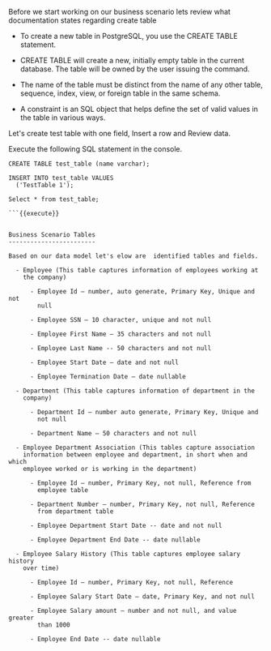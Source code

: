

Before we start working on our business scenario lets review what documentation states regarding create table 

- To create a new table in PostgreSQL, you use the CREATE TABLE statement. 

- CREATE TABLE will create a new, initially empty table in the current database. The table will be owned by the user issuing the command.

- The name of the table must be distinct from the name of any other table, sequence, index, view, or foreign table in the same schema.

- A constraint is an SQL object that helps define the set of valid values in the table in various ways.

Let's create test table with one field, Insert a row and Review data. 

Execute the following SQL statement in the console.

```postgresql
CREATE TABLE test_table (name varchar);

INSERT INTO test_table VALUES 
  ('TestTable 1');
  
Select * from test_table;

```{{execute}}


Business Scenario Tables
------------------------

Based on our data model let's elow are  identified tables and fields.  

  - Employee (This table captures information of employees working at
    the company)
    
      - Employee Id – number, auto generate, Primary Key, Unique and not
        null
    
      - Employee SSN – 10 character, unique and not null
    
      - Employee First Name – 35 characters and not null
    
      - Employee Last Name -- 50 characters and not null
    
      - Employee Start Date – date and not null
    
      - Employee Termination Date – date nullable

  - Department (This table captures information of department in the
    company)
    
      - Department Id – number auto generate, Primary Key, Unique and
        not null
    
      - Department Name – 50 characters and not null

  - Employee Department Association (This tables capture association
    information between employee and department, in short when and which
    employee worked or is working in the department)
    
      - Employee Id – number, Primary Key, not null, Reference from
        employee table
    
      - Department Number – number, Primary Key, not null, Reference
        from department table
    
      - Employee Department Start Date -- date and not null
    
      - Employee Department End Date -- date nullable

  - Employee Salary History (This table captures employee salary history
    over time)
    
      - Employee Id – number, Primary Key, not null, Reference
    
      - Employee Salary Start Date – date, Primary Key, and not null
    
      - Employee Salary amount – number and not null, and value greater
        than 1000
    
      - Employee End Date -- date nullable
    
